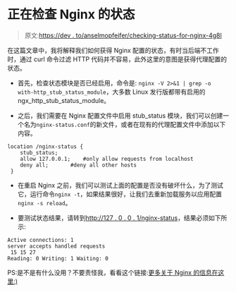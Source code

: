 # 正在检查 Nginx 的状态

> 原文:[https://dev . to/anselmopfeifer/checking-status-for-nginx-4g8l](https://dev.to/anselmopfeifer/checking-status-for-nginx-4g8l)

在这篇文章中，我将解释我们如何获得 Nginx 配置的状态，有时当后端不工作时，通过 curl 命令过滤 HTTP 代码并不容易，此外这里的意图是获得代理配置的状态。

*   首先，检查状态模块是否已经启用，命令是:
    `nginx -V 2>&1 | grep -o with-http_stub_status_module`，大多数 Linux 发行版都带有启用的 ngx_http_stub_status_module。

*   之后，我们需要在 Nginx 配置文件中启用 stub_status 模块，我们可以创建一个名为`nginx-status.conf`的新文件，或者在现有的代理配置文件中添加以下内容。

```
location /nginx-status {
    stub_status;
    allow 127.0.0.1;    #only allow requests from localhost
    deny all;       #deny all other hosts   
 } 
```

*   在重启 Nginx 之前，我们可以测试上面的配置是否没有破坏什么，为了测试它，运行命令`nginx -t`，如果结果很好，让我们去重新加载服务以应用配置`nginx -s reload`。

*   要测试状态结果，请转到[http://127 . 0 . 0 . 1/nginx-status](http://127.0.0.1/nginx-status)，结果必须如下所示:

```
Active connections: 1 
server accepts handled requests
 15 15 27 
Reading: 0 Writing: 1 Waiting: 0 
```

PS:是不是有什么没用？不要责怪我，看看这个链接:[更多关于 Nginx 的信息在这里:)](https://dev.to/search?q=nginx%20)